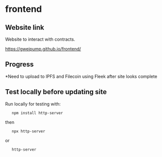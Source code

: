 # frontend

## Website link

Website to interact with contracts.

https://gweipump.github.io/frontend/

## Progress

*Need to upload to IPFS and Filecoin using Fleek after site looks complete

## Test locally before updating site

Run locally for testing with:

       npm install http-server

then

       npx http-server
or

       http-server
